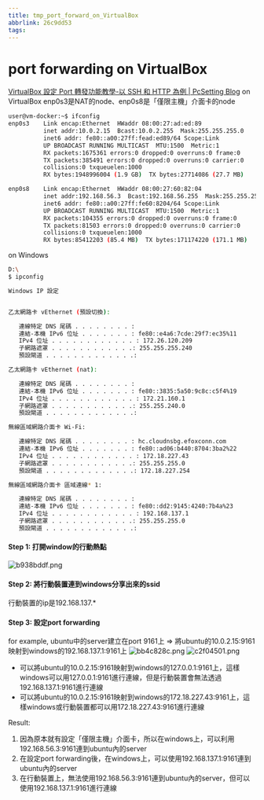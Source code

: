 ```yaml
---
title: tmp_port_forward_on_VirtualBox
abbrlink: 26c9dd53
tags:
---
```

port forwarding on VirtualBox
===
[VirtualBox 設定 Port 轉發功能教學-以 SSH 和 HTTP 為例 \| PcSetting Blog](https://www.pcsetting.com/devtools/77)
on VirtualBox
enp0s3是NAT的node、enp0s8是「僅限主機」介面卡的node
```bash
user@vm-docker:~$ ifconfig
enp0s3    Link encap:Ethernet  HWaddr 08:00:27:ad:ed:89
          inet addr:10.0.2.15  Bcast:10.0.2.255  Mask:255.255.255.0
          inet6 addr: fe80::a00:27ff:fead:ed89/64 Scope:Link
          UP BROADCAST RUNNING MULTICAST  MTU:1500  Metric:1
          RX packets:1675361 errors:0 dropped:0 overruns:0 frame:0
          TX packets:385491 errors:0 dropped:0 overruns:0 carrier:0
          collisions:0 txqueuelen:1000
          RX bytes:1948996004 (1.9 GB)  TX bytes:27714086 (27.7 MB)

enp0s8    Link encap:Ethernet  HWaddr 08:00:27:60:82:04
          inet addr:192.168.56.3  Bcast:192.168.56.255  Mask:255.255.255.0
          inet6 addr: fe80::a00:27ff:fe60:8204/64 Scope:Link
          UP BROADCAST RUNNING MULTICAST  MTU:1500  Metric:1
          RX packets:104355 errors:0 dropped:0 overruns:0 frame:0
          TX packets:81503 errors:0 dropped:0 overruns:0 carrier:0
          collisions:0 txqueuelen:1000
          RX bytes:85412203 (85.4 MB)  TX bytes:171174220 (171.1 MB)
```
on Windows
```bash
D:\
$ ipconfig

Windows IP 設定


乙太網路卡 vEthernet (預設切換):

   連線特定 DNS 尾碼 . . . . . . . . :
   連結-本機 IPv6 位址 . . . . . . . : fe80::e4a6:7cde:29f7:ec35%11
   IPv4 位址 . . . . . . . . . . . . : 172.26.120.209
   子網路遮罩 . . . . . . . . . . . .: 255.255.255.240
   預設閘道 . . . . . . . . . . . . .:

乙太網路卡 vEthernet (nat):

   連線特定 DNS 尾碼 . . . . . . . . :
   連結-本機 IPv6 位址 . . . . . . . : fe80::3835:5a50:9c8c:c5f4%19
   IPv4 位址 . . . . . . . . . . . . : 172.21.160.1
   子網路遮罩 . . . . . . . . . . . .: 255.255.240.0
   預設閘道 . . . . . . . . . . . . .:

無線區域網路介面卡 Wi-Fi:

   連線特定 DNS 尾碼 . . . . . . . . : hc.cloudnsbg.efoxconn.com
   連結-本機 IPv6 位址 . . . . . . . : fe80::ad06:b440:8704:3ba2%22
   IPv4 位址 . . . . . . . . . . . . : 172.18.227.43
   子網路遮罩 . . . . . . . . . . . .: 255.255.255.0
   預設閘道 . . . . . . . . . . . . .: 172.18.227.254

無線區域網路介面卡 區域連線* 1:

   連線特定 DNS 尾碼 . . . . . . . . :
   連結-本機 IPv6 位址 . . . . . . . : fe80::dd2:9145:4240:7b4a%23
   IPv4 位址 . . . . . . . . . . . . : 192.168.137.1
   子網路遮罩 . . . . . . . . . . . .: 255.255.255.0
   預設閘道 . . . . . . . . . . . . .:
```
#### Step 1: 打開window的行動熱點
![b938bddf.png](:storage\3bb360ae-fea1-47bf-890d-e29ef4b47bb3\b938bddf.png)

#### Step 2: 將行動裝置連到windows分享出來的ssid
行動裝置的ip是192.168.137.*

#### Step 3: 設定port forwarding
for example, ubuntu中的server建立在port 9161上
=> 將ubuntu的10.0.2.15:9161映射到windows的192.168.137.1:9161上
![bb4c828c.png](:storage\3bb360ae-fea1-47bf-890d-e29ef4b47bb3\03dc7662.png)
![c2f04501.png](:storage\3bb360ae-fea1-47bf-890d-e29ef4b47bb3\c2f04501.png)

* 可以將ubuntu的10.0.2.15:9161映射到windows的127.0.0.1:9161上，這樣windows可以用127.0.0.1:9161進行連線，但是行動裝置會無法透過192.168.137.1:9161進行連線
* 可以將ubuntu的10.0.2.15:9161映射到windows的172.18.227.43:9161上，這樣windows或行動裝置都可以用172.18.227.43:9161進行連線

Result:
1. 因為原本就有設定「僅限主機」介面卡，所以在windows上，可以利用192.168.56.3:9161連到ubuntu內的server
2. 在設定port forwarding後，在windows上，可以使用192.168.137.1:9161連到ubuntu內的server
3. 在行動裝置上，無法使用192.168.56.3:9161連到ubuntu內的server，但可以使用192.168.137.1:9161進行連線



